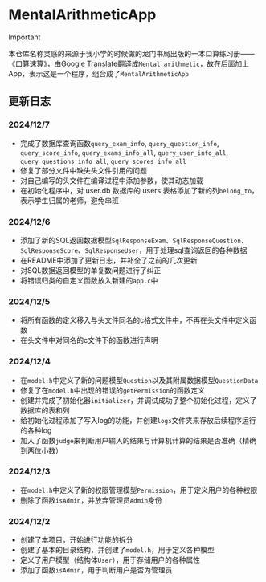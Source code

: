 # MentalArithmeticApp

> [!important]
>
> 本仓库名称灵感的来源于我小学的时候做的龙门书局出版的一本口算练习册——《口算速算》，由[Google Translate翻译](https://translate.google.com/?sl=auto&tl=en&text=%E5%8F%A3%E7%AE%97%E9%80%9F%E7%AE%97&op=translate)成`Mental arithmetic`，故在后面加上App，表示这是一个程序，组合成了`MentalArithmeticApp`

## 更新日志

### 2024/12/7

- 完成了数据库查询函数`query_exam_info`, `query_question_info`, `query_score_info`, `query_exams_info_all`, `query_user_info_all`, `query_questions_info_all`, `query_scores_info_all`
- 修复了部分文件中缺失头文件引用的问题
- 对自己编写的头文件在编译过程中添加参数，使其动态加载
- 在初始化程序中，对 user.db 数据库的 users 表格添加了新的列`belong_to`，表示学生归属的老师，避免串班

### 2024/12/6

- 添加了新的SQL返回数据模型`SqlResponseExam`、`SqlResponseQuestion`、`SqlResponseScore`、`SqlResponseUser`，用于处理sql查询返回的各种数据
- 在README中添加了更新日志，并补全了之前的几次更新
- 对SQL数据返回模型的单复数问题进行了纠正
- 将错误归类的自定义函数放入新建的`app.c`中

### 2024/12/5

- 将所有函数的定义移入与头文件同名的c格式文件中，不再在头文件中定义函数
- 在头文件中对同名的c文件下的函数进行声明

### 2024/12/4

- 在`model.h`中定义了新的问题模型`Question`以及其附属数据模型`QuestionData`
- 修复了在`model.h`中出现的错误的`getPermission`的函数定义
- 创建并完成了初始化器`initializer`，并调试成功了整个初始化过程，定义了数据库的表和列
- 给初始化过程添加了写入log的功能，并创建`logs`文件夹来存放后续程序运行的各种log
- 加入了函数`judge`来判断用户输入的结果与计算机计算的结果是否准确（精确到两位小数）

### 2024/12/3

- 在`model.h`中定义了新的权限管理模型`Permission`，用于定义用户的各种权限
- 删除了函数`isAdmin`，并放弃管理员`Admin`身份

### 2024/12/2

- 创建了本项目，开始进行功能的拆分
- 创建了基本的目录结构，并创建了`model.h`，用于定义各种模型
- 定义了用户模型（结构体`User`），用于存储用户的各种属性
- 添加了函数`isAdmin`，用于判断用户是否为管理员